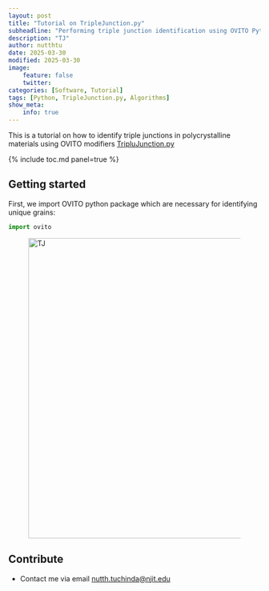 ```yaml
---
layout: post
title: "Tutorial on TripleJunction.py"
subheadline: "Performing triple junction identification using OVITO Python package"
description: "TJ"
author: nutthtu
date: 2025-03-30
modified: 2025-03-30
image:
    feature: false
    twitter: 
categories: [Software, Tutorial]
tags: [Python, TripleJunction.py, Algorithms]
show_meta:
    info: true
---
```


This is a tutorial on how to identify triple junctions in polycrystalline materials using OVITO modifiers [TripluJunction.py](https://github.com/nutthtu/TripleJunction.py)


<!--more-->

{% include toc.md panel=true %}

## Getting started

First, we import OVITO python package which are necessary for identifying unique grains:

```python
import ovito
```


<figure class="image">
    <img src="{{ site.url }}/images/TripleJunction.py/TJ.svg" alt="TJ" width="600px">
</figure>


## Contribute

- Contact me via email nutth.tuchinda@njit.edu

